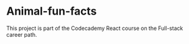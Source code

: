 # Animal-fun-facts
This project is part of the Codecademy React course on the Full-stack career path.
